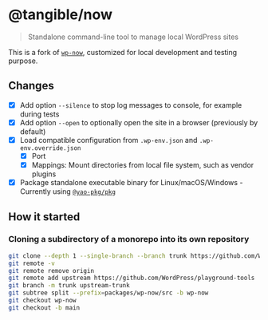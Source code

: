 # @tangible/now

> Standalone command-line tool to manage local WordPress sites

This is a fork of [`wp-now`](https://github.com/WordPress/playground-tools/tree/trunk/packages/wp-now), customized for local development and testing purpose.

## Changes

- [x] Add option `--silence` to stop log messages to console, for example during tests
- [x] Add option `--open` to optionally open the site in a browser (previously by default)
- [x] Load compatible configuration from `.wp-env.json` and `.wp-env.override.json`
  - [x] Port
  - [x] Mappings: Mount directories from local file system, such as vendor plugins
- [x] Package standalone executable binary for Linux/macOS/Windows - Currently using [`@yao-pkg/pkg`](https://github.com/yao-pkg/pkg/)

## How it started

### Cloning a subdirectory of a monorepo into its own repository

```sh
git clone --depth 1 --single-branch --branch trunk https://github.com/WordPress/playground-tools now
git remote -v
git remote remove origin
git remote add upstream https://github.com/WordPress/playground-tools
git branch -m trunk upstream-trunk
git subtree split --prefix=packages/wp-now/src -b wp-now
git checkout wp-now
git checkout -b main
```
